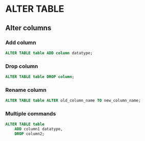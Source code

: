 # ALTER TABLE

## Alter columns

### Add column
```SQL
ALTER TABLE table ADD column datatype;
```

### Drop column
```SQL
ALTER TABLE table DROP column;
```

### Rename column
```SQL
ALTER TABLE table ALTER old_column_name TO new_column_name;
```

### Multiple commands
```SQL
ALTER TABLE table
    ADD column1 datatype,
    DROP column2;
```
